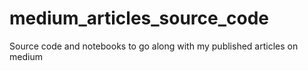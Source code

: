 # medium_articles_source_code
 Source code and notebooks to go along with my published articles on medium
